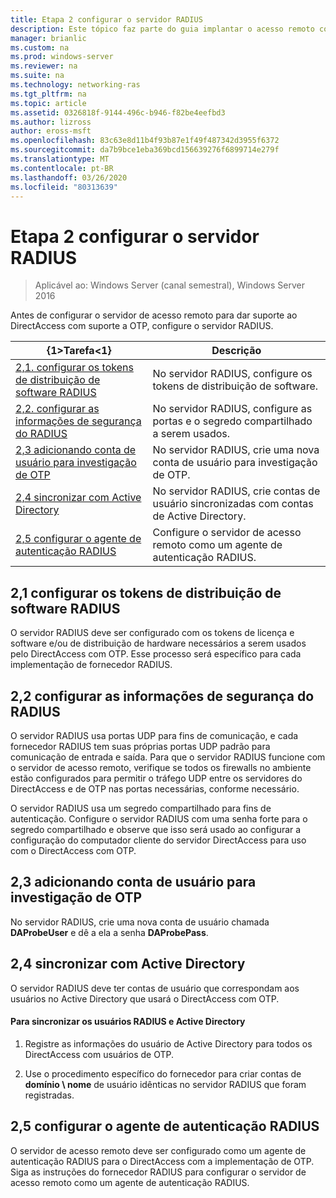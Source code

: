 ```yaml
---
title: Etapa 2 configurar o servidor RADIUS
description: Este tópico faz parte do guia implantar o acesso remoto com autenticação OTP no Windows Server 2016.
manager: brianlic
ms.custom: na
ms.prod: windows-server
ms.reviewer: na
ms.suite: na
ms.technology: networking-ras
ms.tgt_pltfrm: na
ms.topic: article
ms.assetid: 0326818f-9144-496c-b946-f82be4eefbd3
ms.author: lizross
author: eross-msft
ms.openlocfilehash: 83c63e8d11b4f93b87e1f49f487342d3955f6372
ms.sourcegitcommit: da7b9bce1eba369bcd156639276f6899714e279f
ms.translationtype: MT
ms.contentlocale: pt-BR
ms.lasthandoff: 03/26/2020
ms.locfileid: "80313639"
---
```

# <a name="step-2-configure-the-radius-server"></a>Etapa 2 configurar o servidor RADIUS

>Aplicável ao: Windows Server (canal semestral), Windows Server 2016

Antes de configurar o servidor de acesso remoto para dar suporte ao DirectAccess com suporte a OTP, configure o servidor RADIUS.  
  
|{1&gt;Tarefa&lt;1}|Descrição|  
|----|--------|  
|[2,1. configurar os tokens de distribuição de software RADIUS](#BKMK_1.1)|No servidor RADIUS, configure os tokens de distribuição de software.|  
|[2,2. configurar as informações de segurança do RADIUS](#BKMK_1.2)|No servidor RADIUS, configure as portas e o segredo compartilhado a serem usados.|  
|[2,3 adicionando conta de usuário para investigação de OTP](#BKMK_Probe)|No servidor RADIUS, crie uma nova conta de usuário para investigação de OTP.|  
|[2,4 sincronizar com Active Directory](#BKMK_Active)|No servidor RADIUS, crie contas de usuário sincronizadas com contas de Active Directory.|  
|[2,5 configurar o agente de autenticação RADIUS](#BKMK_AuthAgent)|Configure o servidor de acesso remoto como um agente de autenticação RADIUS.|  
  
## <a name="21-configure-the-radius-software-distribution-tokens"></a><a name="BKMK_1.1"></a>2,1 configurar os tokens de distribuição de software RADIUS  
O servidor RADIUS deve ser configurado com os tokens de licença e software e/ou de distribuição de hardware necessários a serem usados pelo DirectAccess com OTP. Esse processo será específico para cada implementação de fornecedor RADIUS.  
  
## <a name="22-configure-the-radius-security-information"></a><a name="BKMK_1.2"></a>2,2 configurar as informações de segurança do RADIUS  
O servidor RADIUS usa portas UDP para fins de comunicação, e cada fornecedor RADIUS tem suas próprias portas UDP padrão para comunicação de entrada e saída. Para que o servidor RADIUS funcione com o servidor de acesso remoto, verifique se todos os firewalls no ambiente estão configurados para permitir o tráfego UDP entre os servidores do DirectAccess e de OTP nas portas necessárias, conforme necessário.  
  
O servidor RADIUS usa um segredo compartilhado para fins de autenticação. Configure o servidor RADIUS com uma senha forte para o segredo compartilhado e observe que isso será usado ao configurar a configuração do computador cliente do servidor DirectAccess para uso com o DirectAccess com OTP.  
  
## <a name="23-adding-user-account-for-otp-probing"></a><a name="BKMK_Probe"></a>2,3 adicionando conta de usuário para investigação de OTP  
No servidor RADIUS, crie uma nova conta de usuário chamada **DAProbeUser** e dê a ela a senha **DAProbePass**.  
  
## <a name="24-synchronize-with-active-directory"></a><a name="BKMK_Active"></a>2,4 sincronizar com Active Directory  
O servidor RADIUS deve ter contas de usuário que correspondam aos usuários no Active Directory que usará o DirectAccess com OTP.  
  
#### <a name="to-synchronize-the-radius-and-active-directory-users"></a>Para sincronizar os usuários RADIUS e Active Directory  
  
1.  Registre as informações do usuário de Active Directory para todos os DirectAccess com usuários de OTP.  
  
2.  Use o procedimento específico do fornecedor para criar contas de **domínio \ nome** de usuário idênticas no servidor RADIUS que foram registradas.  
  
## <a name="25-configure-the-radius-authentication-agent"></a><a name="BKMK_AuthAgent"></a>2,5 configurar o agente de autenticação RADIUS  
O servidor de acesso remoto deve ser configurado como um agente de autenticação RADIUS para o DirectAccess com a implementação de OTP. Siga as instruções do fornecedor RADIUS para configurar o servidor de acesso remoto como um agente de autenticação RADIUS.  
  


